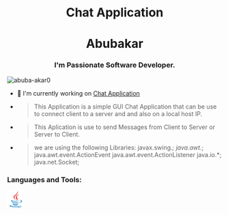 <h1 align="center">Chat Application</h1>
<h1 align="center">Abubakar</h1>
<h3 align="center">I'm Passionate Software Developer.</h3>

<p align="left"> <img src="https://komarev.com/ghpvc/?username=abuba-akar0&label=Profile%20views&color=0e75b6&style=flat" alt="abuba-akar0" /> </p>

- 🔭 I'm currently working on [Chat Application](https://github.com/abuba-akar0/ChatApplication)
- >  This Application is a simple GUI Chat Application that can be use to connect client to a server and and also on a local host IP.
- >  This Aplication is use to send Messages from Client to Server or Server to Client.
- >  we are using the following Libraries:
     > javax.swing.*;
     > java.awt.*;
     > java.awt.event.ActionEvent
     > java.awt.event.ActionListener
     > java.io.*;
     > java.net.Socket;


<p align="left">
</p>

<h3 align="left">Languages and Tools:</h3>
<p align="left"> <a href="https://www.java.com" target="_blank" rel="noreferrer"> <img src="https://raw.githubusercontent.com/devicons/devicon/master/icons/java/java-original.svg" alt="java" width="40" height="40"/> </a> </p>
